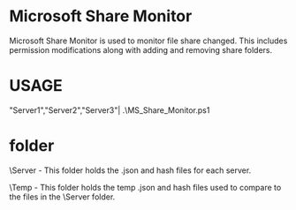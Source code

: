 

# Microsoft Share Monitor
  Microsoft Share Monitor is used to monitor file share changed. This includes permission modifications along with adding and removing share folders.



# USAGE
  "Server1","Server2","Server3"| .\MS_Share_Monitor.ps1


# folder
   \Server - This folder holds the .json and hash files for each server.
   
   \Temp  - This folder holds the temp .json and hash files used to compare to the files in the \Server folder.
